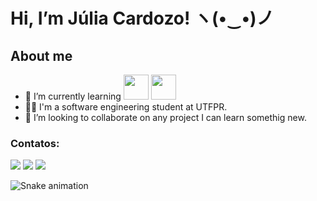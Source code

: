 # Hi, I’m Júlia Cardozo! ヽ(•‿•)ノ
## About me
- 🌱 I’m currently learning <img src="https://cdn.jsdelivr.net/gh/devicons/devicon/icons/java/java-original.svg" width="40" height="40"/> <img src="https://cdn.jsdelivr.net/gh/devicons/devicon/icons/c/c-original.svg" width="40" height="40"/>
- 👩‍🎓 I'm a software engineering student at UTFPR.
- 🤝 I’m looking to collaborate on any project I can learn somethig new.
### Contatos:
[<img src="https://img.shields.io/badge/linkedin-%230077B5.svg?&style=for-the-badge&logo=linkedin&logoColor=white" />](https://www.linkedin.com/in/j%C3%BAlia-cardozo-cavalcante) [<img src = "https://img.shields.io/badge/instagram-%23E4405F.svg?&style=for-the-badge&logo=instagram&logoColor=white">](https://www.instagram.com/juria.cardozo/) [<img src = "https://img.shields.io/badge/facebook-%231877F2.svg?&style=for-the-badge&logo=facebook&logoColor=white">](https://www.facebook.com/julia.cardozo.714049/)

![Snake animation](https://github.com/juria.Cardozo/seu-usuário-aqui/blob/output/github-contribution-grid-snake.svg)
